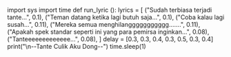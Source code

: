 import sys import time def run_lyric (): lyrics = [ ("Sudah terbiasa terjadi tante...", 0.1), ("Teman datang ketika lagi butuh saja...", 0.1), ("Coba kalau lagi susah...", 0.11), ("Mereka semua menghilanggggggggggg.......", 0.11), ("Apakah spek standar seperti ini yang para pemirsa inginkan...", 0.08), ("Tanteeeeeeeeeeeee...", 0.08), ] delay = [0.3, 0.3, 0.4, 0.3, 0.5, 0.3, 0.4] print("\n--Tante Culik Aku Dong--") time.sleep(1)
